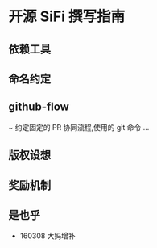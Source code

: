 # 开源 SiFi 撰写指南

## 依赖工具

## 命名约定

## github-flow
~ 约定固定的 PR 协同流程,使用的 git 命令 ...


## 版权设想

## 奖励机制

## 是也乎

- 160308 大妈增补